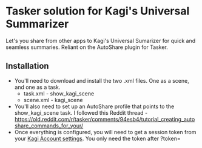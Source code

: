 # Tasker solution for Kagi's Universal Summarizer

Let's you share from other apps to Kagi's Universal Sumarizer for quick and seamless summaries. Reliant on the AutoShare plugin for Tasker.

## Installation

- You'll need to download and install the two .xml files. One as a scene, and one as a task.
  - task.xml - show_kagi_scene
  - scene.xml - kagi_scene
- You'll also need to set up an AutoShare profile that points to the show_kagi_scene task. I followed this Reddit thread - https://old.reddit.com/r/tasker/comments/94esb4/tutorial_creating_autoshare_commands_for_your/
- Once everything is configured, you will need to get a session token from your [Kagi Account settings](https://kagi.com/settings?p=user_details). You only need the token after ?token=
